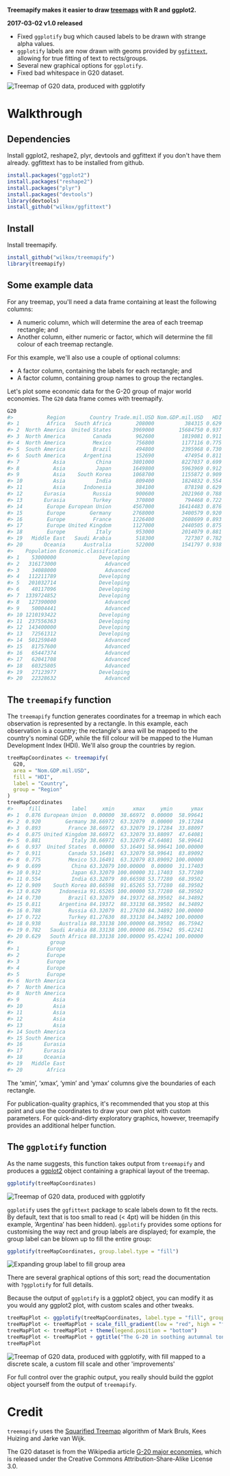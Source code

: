 **Treemapify makes it easier to draw [treemaps](http://en.wikipedia.org/wiki/Treemap) with R and ggplot2.**

**2017-03-02 v1.0 released**
- Fixed `ggplotify` bug which caused labels to be drawn with strange alpha
  values.
- `ggplotify` labels are now drawn with geoms provided by
  [`ggfittext`](github.com/wilkox/ggfittext), allowing
  for true fitting of text to rects/groups.
- Several new graphical options for `ggplotify`.
- Fixed bad whitespace in G20 dataset.

![Treemap of G20 data, produced with ggplotify](examples/G20.png)

# Walkthrough

## Dependencies

Install ggplot2, reshape2, plyr, devtools and ggfittext if you don't have them
already. ggfittext has to be installed from github.

``` r
install.packages("ggplot2")
install.packages("reshape2")
install.packages("plyr")
install.packages("devtools")
library(devtools)
install_github("wilkox/ggfittext")
```

## Install

Install treemapify.

``` r
install_github("wilkox/treemapify")
library(treemapify)
```

## Some example data

For any treemap, you'll need a data frame containing at least the following columns:
- A numeric column, which will determine the area of each treemap rectangle; and
- Another column, either numeric or factor, which will determine the fill colour of each treemap rectangle.

For this example, we'll also use a couple of optional columns:
- A factor column, containing the labels for each rectangle; and
- A factor column, containing group names to group the rectangles.

Let's plot some economic data for the G-20 group of major world economies. The
`G20` data frame comes with treemapify.

``` r
G20
#>           Region        Country Trade.mil.USD Nom.GDP.mil.USD   HDI
#> 1         Africa   South Africa        208000          384315 0.629
#> 2  North America  United States       3969000        15684750 0.937
#> 3  North America         Canada        962600         1819081 0.911
#> 4  North America         Mexico        756800         1177116 0.775
#> 5  South America         Brazil        494800         2395968 0.730
#> 6  South America      Argentina        152690          474954 0.811
#> 7           Asia          China       3801000         8227037 0.699
#> 8           Asia          Japan       1649800         5963969 0.912
#> 9           Asia    South Korea       1068700         1155872 0.909
#> 10          Asia          India        809400         1824832 0.554
#> 11          Asia      Indonesia        384100          878198 0.629
#> 12       Eurasia         Russia        900600         2021960 0.788
#> 13       Eurasia         Turkey        370800          794468 0.722
#> 14        Europe European Union       4567000        16414483 0.876
#> 15        Europe        Germany       2768000         3400579 0.920
#> 16        Europe         France       1226400         2608699 0.893
#> 17        Europe United Kingdom       1127000         2440505 0.875
#> 18        Europe          Italy        953000         2014079 0.881
#> 19   Middle East   Saudi Arabia        518300          727307 0.782
#> 20       Oceania      Australia        522000         1541797 0.938
#>    Population Economic.classification
#> 1    53000000              Developing
#> 2   316173000                Advanced
#> 3    34088000                Advanced
#> 4   112211789              Developing
#> 5   201032714              Developing
#> 6    40117096              Developing
#> 7  1339724852              Developing
#> 8   127390000                Advanced
#> 9    50004441                Advanced
#> 10 1210193422              Developing
#> 11  237556363              Developing
#> 12  143400000              Developing
#> 13   72561312              Developing
#> 14  501259840                Advanced
#> 15   81757600                Advanced
#> 16   65447374                Advanced
#> 17   62041708                Advanced
#> 18   60325805                Advanced
#> 19   27123977              Developing
#> 20   22328632                Advanced
```

## The `treemapify` function

The `treemapify` function generates coordinates for a treemap in which each
observation is represented by a rectangle. In this example, each observation is
a country; the rectangle's area will be mapped to the country's nominal GDP,
while the fill colour will be mapped to the Human Development Index (HDI). We'll
also group the countries by region.

``` r
treeMapCoordinates <- treemapify(
  G20,
  area = "Nom.GDP.mil.USD",
  fill = "HDI",
  label = "Country",
  group = "Region"
)
treeMapCoordinates
#>     fill          label     xmin      xmax     ymin      ymax
#> 1  0.876 European Union  0.00000  38.66972  0.00000  58.99641
#> 2  0.920        Germany 38.66972  63.32079  0.00000  19.17284
#> 3  0.893         France 38.66972  63.32079 19.17284  33.88097
#> 4  0.875 United Kingdom 38.66972  63.32079 33.88097  47.64081
#> 5  0.881          Italy 38.66972  63.32079 47.64081  58.99641
#> 6  0.937  United States  0.00000  53.16491 58.99641 100.00000
#> 7  0.911         Canada 53.16491  63.32079 58.99641  83.89092
#> 8  0.775         Mexico 53.16491  63.32079 83.89092 100.00000
#> 9  0.699          China 63.32079 100.00000  0.00000  31.17403
#> 10 0.912          Japan 63.32079 100.00000 31.17403  53.77280
#> 11 0.554          India 63.32079  80.66598 53.77280  68.39502
#> 12 0.909    South Korea 80.66598  91.65265 53.77280  68.39502
#> 13 0.629      Indonesia 91.65265 100.00000 53.77280  68.39502
#> 14 0.730         Brazil 63.32079  84.19372 68.39502  84.34892
#> 15 0.811      Argentina 84.19372  88.33138 68.39502  84.34892
#> 16 0.788         Russia 63.32079  81.27630 84.34892 100.00000
#> 17 0.722         Turkey 81.27630  88.33138 84.34892 100.00000
#> 18 0.938      Australia 88.33138 100.00000 68.39502  86.75942
#> 19 0.782   Saudi Arabia 88.33138 100.00000 86.75942  95.42241
#> 20 0.629   South Africa 88.33138 100.00000 95.42241 100.00000
#>            group
#> 1         Europe
#> 2         Europe
#> 3         Europe
#> 4         Europe
#> 5         Europe
#> 6  North America
#> 7  North America
#> 8  North America
#> 9           Asia
#> 10          Asia
#> 11          Asia
#> 12          Asia
#> 13          Asia
#> 14 South America
#> 15 South America
#> 16       Eurasia
#> 17       Eurasia
#> 18       Oceania
#> 19   Middle East
#> 20        Africa
```

The ‘xmin’, ‘xmax’, ‘ymin’ and ‘ymax’ columns give the boundaries of each rectangle.

For publication-quality graphics, it's recommended that you stop at this point and use the coordinates to draw your own plot with custom parameters. For quick-and-dirty exploratory graphics, however, treemapify provides an additional helper function.

## The `ggplotify` function

As the name suggests, this function takes output from `treemapify` and produces a [ggplot2](http://ggplot2.org) object containing a graphical layout of the treemap.

``` r
ggplotify(treeMapCoordinates)
```

![Treemap of G20 data, produced with ggplotify](examples/G20.png)

`ggplotify` uses the `ggfittext` package to scale labels down to fit the rects.
By default, text that is too small to read (< 4pt) will be hidden (in this
example, ‘Argentina’ has been hidden). `ggplotify` provides some options for
customising the way rect and group labels are displayed; for example, the group
label can be blown up to fill the entire group:

``` r
ggplotify(treeMapCoordinates, group.label.type = "fill")
```

![Expanding group label to fill group area](examples/group_fill.png)

There are several graphical options of this sort; read the documentation with
`?ggplotify` for full details.

Because the output of `ggplotify` is a ggplot2 object, you can modify it as you
would any ggplot2 plot, with custom scales and other tweaks.

``` r
treeMapPlot <- ggplotify(treeMapCoordinates, label.type = "fill", group.labels = F)
treeMapPlot <- treeMapPlot + scale_fill_gradient(low = "red", high = "forestgreen")
treeMapPlot <- treeMapPlot + theme(legend.position = "bottom")
treeMapPlot <- treeMapPlot + ggtitle("The G-20 in soothing autumnal tones")
treeMapPlot
```

![Treemap of G20 data, produced with ggplotify, with fill mapped to a discrete scale, a custom fill scale and other 'improvements'](examples/G20_splendid.png)

For full control over the graphic output, you really should build the ggplot object yourself from the output of `treemapify`.

# Credit

`treemapify` uses the [Squarified Treemap](http://citeseerx.ist.psu.edu/viewdoc/summary?doi=10.1.1.36.6685) algorithm of Mark Bruls, Kees Huizing and Jarke van Wijk.

The G20 dataset is from the Wikipedia article [G-20 major economies](http://en.wikipedia.org/wiki/G-20_major_economies), which is released under the Creative Commons Attribution-Share-Alike License 3.0.
